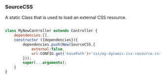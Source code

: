 ### SourceCSS

A static Class that is used to load an external CSS resource.

```javascript

class MyNewController extends Controller {
	dependencies:[],
	constructor ({dependencies}){
		dependencies.push(New(SourceCSS,{
			external:false,
			url:CONFIG.get('basePath')+'css/my-dynamic-css-resource.css'
		}));
		super(...arguments);
	}
}
```
